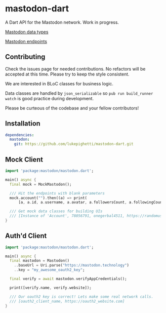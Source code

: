 # mastodon-dart

A Dart API for the Mastodon network. Work in progress.

[Mastodon data types](https://docs.joinmastodon.org/api/entities/)

[Mastodon endpoints](https://docs.joinmastodon.org/api/rest/accounts/)

## Contributing

Check the issues page for needed contributions. No refactors will be accepted at this time. Please try to keep the style consistent.

We are interested in BLoC classes for business logic.

Data classes are handled by `json_serializable` so `pub run build_runner watch` is good practice during development.

Please be curteous of the codebase and your fellow contributors!

## Installation

```yaml
dependencies:
  mastodon:
    git: https://github.com/lukepighetti/mastodon-dart.git
```

## Mock Client

```dart
import 'package:mastodon/mastodon.dart';

main() async {
  final mock = MockMastodon();

  /// Hit the endpoints with blank parameters
  mock.account("").then((a) => print(
      [a, a.id, a.username, a.avatar, a.followersCount, a.followingCount]));

  /// Get mock data classes for building UIs
  /// [Instance of 'Account', 78056791, onegerbal4511, https://randomuser.me/api/portraits/men/64.jpg, 861, 34]
}
```

## Auth'd Client

```dart
import 'package:mastodon/mastodon.dart';

main() async {
  final mastodon = Mastodon()
    ..baseUrl = Uri.parse("https://mastodon.technology")
    ..key = "my_awesome_oauth2_key";

  final verify = await mastodon.verifyAppCredentials();

  print([verify.name, verify.website]);

  /// Our oauth2 key is correct! Lets make some real network calls.
  /// [oauth2_client_name, https://oauth2_website.com]
}
```
